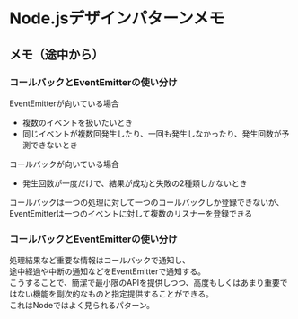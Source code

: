 # Node.jsデザインパターンメモ

## メモ（途中から）
### コールバックとEventEmitterの使い分け
EventEmitterが向いている場合
- 複数のイベントを扱いたいとき
- 同じイベントが複数回発生したり、一回も発生しなかったり、発生回数が予測できないとき

コールバックが向いている場合
- 発生回数が一度だけで、結果が成功と失敗の2種類しかないとき

コールバックは一つの処理に対して一つのコールバックしか登録できないが、  
EventEmitterは一つのイベントに対して複数のリスナーを登録できる

### コールバックとEventEmitterの使い分け
処理結果など重要な情報はコールバックで通知し、  
途中経過や中断の通知などをEventEmitterで通知する。  
こうすることで、簡潔で最小限のAPIを提供しつつ、高度もしくはあまり重要ではない機能を副次的なものと指定提供することができる。  
これはNodeではよく見られるパターン。  
